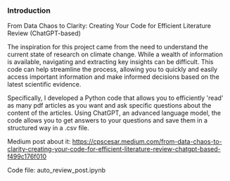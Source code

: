 ### Introduction

From Data Chaos to Clarity: Creating Your Code for Efficient Literature Review (ChatGPT-based)

The inspiration for this project came from the need to understand the current state of research on climate change. While a wealth of information is available, navigating and extracting key insights can be difficult. This code can help streamline the process, allowing you to quickly and easily access important information and make informed decisions based on the latest scientific evidence.

Specifically, I developed a Python code that allows you to efficiently 'read' as many pdf articles as you want and ask specific questions about the content of the articles. Using ChatGPT, an advanced language model, the code allows you to get answers to your questions and save them in a structured way in a .csv file.

Medium post about it: https://cpscesar.medium.com/from-data-chaos-to-clarity-creating-your-code-for-efficient-literature-review-chatgpt-based-f499c176f010

Code file: auto_review_post.ipynb
